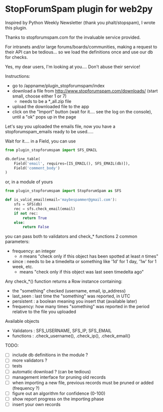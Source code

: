 StopForumSpam plugin for web2py
==============

Inspired by Python Weekly Newsletter (thank you phalt/stopspam), I wrote this plugin.

Thanks to stopforumspam.com for the invaluable service provided.

For intranets and/or large forums/boards/communities, making a request to their
API can be tedious... so we load the definitions once and use our db for checks.

Yes, my dear users, I'm looking at you.... Don't abuse their service!

Instructions:
 - go to /appname/plugin_stopforumspam/index
 - download a file from http://www.stopforumspam.com/downloads/ (start small, choose either 1 or 7)
   - needs to be a *_all.zip file
 - upload the downloaded file to the app
 - click on the "Import" button (wait for it.... see the log on the console), until a "ok" pops up in the page

Let's say you uploaded the emails file, now you have a stopforumspam_emails ready to be used.....

Wait for it....
in a Field, you can use

```python
from plugin_stopforumspam import SFS_EMAIL

db.define_table(
    Field('email', requires=[IS_EMAIL(), SFS_EMAIL(db)]),
    Field('comment_body')
)
```

or, in a module of yours
```python
from plugin_stopforumspam import StopForumSpam as SFS

def is_valid_email(email='maybespammer@gmail.com'):
    sfs = SFS(db)
    rec = sfs.check_email(email)
    if not rec:
        return True
    else:
        return False
```
you can pass both to validators and check_* functions 2 common parameters:
- frequency: an integer 
   - *n* means "check only if this object has been spotted at least *n* times"
- since : needs to be a timedelta or something like '1d' for 1 day, '1w' for 1 week, etc.
   - means "check only if this object was last seen timedelta ago" 

Any check_*() function returns a Row instance containing:
- the "something" checked (username, email, ip_address)
- last_seen : last time the "something" was reported, in UTC
- persistent : a boolean meaning you insert that (available later)
- frequency: how many times "something" was reported in the period relative to the file you uploaded

Available objects
- Validators : SFS_USERNAME, SFS_IP, SFS_EMAIL
- functions : .check_username(), .check_ip(), .check_email()


TODO:
- [ ] include db definitions in the module ?
- [ ] more validators ?
- [ ] tests
- [ ] automatic download ? (can be tedious)
- [ ] management interface for pruning old records
- [ ] when importing a new file, previous records must be pruned or added (frequency ?)
- [ ] figure out an algorithm for confidence (0-100)
- [ ] show report progress on the importing phase
- [ ] insert your own records
